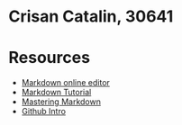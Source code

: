 # Crisan Catalin, 30641

# Resources

- [Markdown online editor](http://dillinger.io/)
- [Markdown Tutorial](https://www.markdowntutorial.com )
- [Mastering Markdown](https://guides.github.com/features/mastering-markdown/)
- [Github Intro](https://try.github.io)
